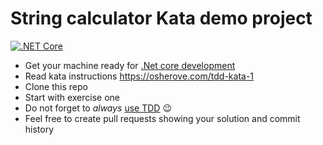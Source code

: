 # String calculator Kata demo project

[![.NET Core](https://github.com/nikhiljainlive/StringCalculator/actions/workflows/dotnet-core.yml/badge.svg?branch=C%23_Implementation)](https://github.com/nikhiljainlive/StringCalculator/actions/workflows/dotnet-core.yml)

- Get your machine ready for [.Net core development](https://docs.microsoft.com/dotnet/core/get-started?tabs=windows) 
- Read kata instructions <https://osherove.com/tdd-kata-1>
- Clone this repo
- Start with exercise one
- Do not forget to _always_ [use TDD](https://www.codecademy.com/articles/tdd-red-green-refactor) 😉
- Feel free to create pull requests showing your solution and commit history
